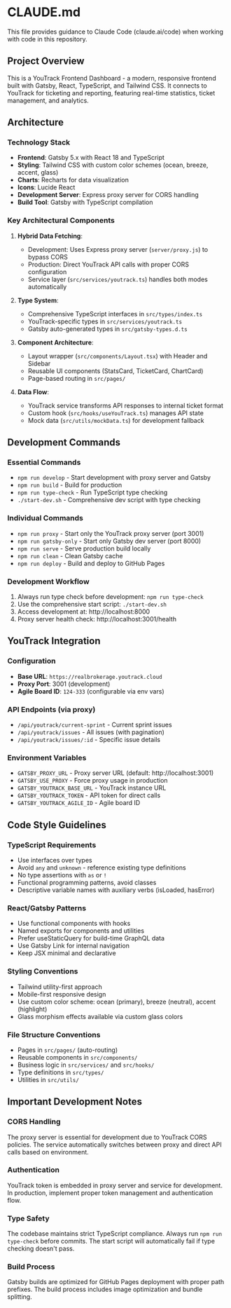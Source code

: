 # CLAUDE.md

This file provides guidance to Claude Code (claude.ai/code) when working with code in this repository.

## Project Overview

This is a YouTrack Frontend Dashboard - a modern, responsive frontend built with Gatsby, React, TypeScript, and Tailwind CSS. It connects to YouTrack for ticketing and reporting, featuring real-time statistics, ticket management, and analytics.

## Architecture

### Technology Stack
- **Frontend**: Gatsby 5.x with React 18 and TypeScript
- **Styling**: Tailwind CSS with custom color schemes (ocean, breeze, accent, glass)
- **Charts**: Recharts for data visualization
- **Icons**: Lucide React
- **Development Server**: Express proxy server for CORS handling
- **Build Tool**: Gatsby with TypeScript compilation

### Key Architectural Components

1. **Hybrid Data Fetching**: 
   - Development: Uses Express proxy server (`server/proxy.js`) to bypass CORS
   - Production: Direct YouTrack API calls with proper CORS configuration
   - Service layer (`src/services/youtrack.ts`) handles both modes automatically

2. **Type System**:
   - Comprehensive TypeScript interfaces in `src/types/index.ts`
   - YouTrack-specific types in `src/services/youtrack.ts`
   - Gatsby auto-generated types in `src/gatsby-types.d.ts`

3. **Component Architecture**:
   - Layout wrapper (`src/components/Layout.tsx`) with Header and Sidebar
   - Reusable UI components (StatsCard, TicketCard, ChartCard)
   - Page-based routing in `src/pages/`

4. **Data Flow**:
   - YouTrack service transforms API responses to internal ticket format
   - Custom hook (`src/hooks/useYouTrack.ts`) manages API state
   - Mock data (`src/utils/mockData.ts`) for development fallback

## Development Commands

### Essential Commands
- `npm run develop` - Start development with proxy server and Gatsby
- `npm run build` - Build for production
- `npm run type-check` - Run TypeScript type checking
- `./start-dev.sh` - Comprehensive dev script with type checking

### Individual Commands
- `npm run proxy` - Start only the YouTrack proxy server (port 3001)
- `npm run gatsby-only` - Start only Gatsby dev server (port 8000)
- `npm run serve` - Serve production build locally
- `npm run clean` - Clean Gatsby cache
- `npm run deploy` - Build and deploy to GitHub Pages

### Development Workflow
1. Always run type check before development: `npm run type-check`
2. Use the comprehensive start script: `./start-dev.sh`
3. Access development at: http://localhost:8000
4. Proxy server health check: http://localhost:3001/health

## YouTrack Integration

### Configuration
- **Base URL**: `https://realbrokerage.youtrack.cloud`
- **Proxy Port**: 3001 (development)
- **Agile Board ID**: `124-333` (configurable via env vars)

### API Endpoints (via proxy)
- `/api/youtrack/current-sprint` - Current sprint issues
- `/api/youtrack/issues` - All issues (with pagination)
- `/api/youtrack/issues/:id` - Specific issue details

### Environment Variables
- `GATSBY_PROXY_URL` - Proxy server URL (default: http://localhost:3001)
- `GATSBY_USE_PROXY` - Force proxy usage in production
- `GATSBY_YOUTRACK_BASE_URL` - YouTrack instance URL
- `GATSBY_YOUTRACK_TOKEN` - API token for direct calls
- `GATSBY_YOUTRACK_AGILE_ID` - Agile board ID

## Code Style Guidelines

### TypeScript Requirements
- Use interfaces over types
- Avoid `any` and `unknown` - reference existing type definitions
- No type assertions with `as` or `!`
- Functional programming patterns, avoid classes
- Descriptive variable names with auxiliary verbs (isLoaded, hasError)

### React/Gatsby Patterns
- Use functional components with hooks
- Named exports for components and utilities
- Prefer useStaticQuery for build-time GraphQL data
- Use Gatsby Link for internal navigation
- Keep JSX minimal and declarative

### Styling Conventions
- Tailwind utility-first approach
- Mobile-first responsive design
- Use custom color scheme: ocean (primary), breeze (neutral), accent (highlight)
- Glass morphism effects available via custom glass colors

### File Structure Conventions
- Pages in `src/pages/` (auto-routing)
- Reusable components in `src/components/`
- Business logic in `src/services/` and `src/hooks/`
- Type definitions in `src/types/`
- Utilities in `src/utils/`

## Important Development Notes

### CORS Handling
The proxy server is essential for development due to YouTrack CORS policies. The service automatically switches between proxy and direct API calls based on environment.

### Authentication
YouTrack token is embedded in proxy server and service for development. In production, implement proper token management and authentication flow.

### Type Safety
The codebase maintains strict TypeScript compliance. Always run `npm run type-check` before commits. The start script will automatically fail if type checking doesn't pass.

### Build Process
Gatsby builds are optimized for GitHub Pages deployment with proper path prefixes. The build process includes image optimization and bundle splitting.